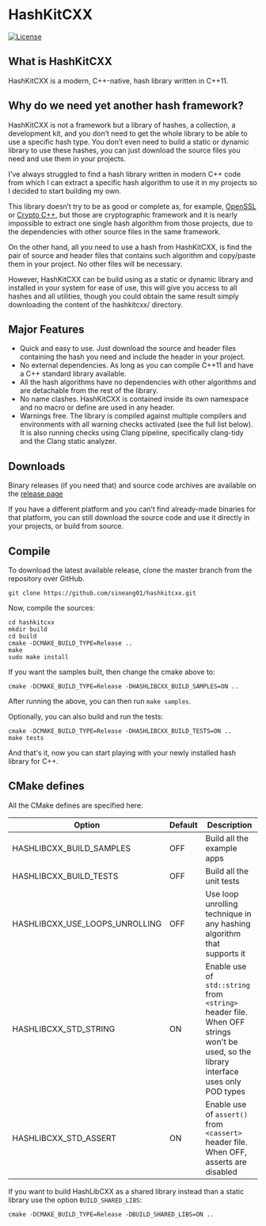 # HashKitCXX

[![License](https://img.shields.io/badge/License-BSD-blue.svg)](https://github.com/sineang01/hashkitcxx/blob/master/LICENSE.md)

## What is HashKitCXX
HashKitCXX is a modern, C++-native, hash library written in C++11.

## Why do we need yet another hash framework?
HashKitCXX is not a framework but a library of hashes, a collection, a development kit, and you don’t need to get the whole library to be able to use a specific hash type. You don’t even need to build a static or dynamic library to use these hashes, you can just download the source files you need and use them in your projects.

I've always struggled to find a hash library written in modern C++ code from which I can extract a specific hash algorithm to use it in my projects so I decided to start building my own.

This library doesn’t try to be as good or complete as, for example, [OpenSSL](https://github.com/openssl/openssl) or [Crypto C++](https://github.com/weidai11/cryptopp), but those are cryptographic framework and it is nearly impossible to extract one single hash algorithm from those projects, due to the dependencies with other source files in the same framework.

On the other hand, all you need to use a hash from HashKitCXX, is find the pair of source and header files that contains such algorithm and copy/paste them in your project. No other files will be necessary.

However, HashKitCXX can be build using as a static or dynamic library and installed in your system for ease of use, this will give you access to all hashes and all utilities, though you could obtain the same result simply downloading the content of the hashkitcxx/ directory.

## Major Features
  * Quick and easy to use. Just download the source and header files containing the hash you need and include the header in your project.
  * No external dependencies. As long as you can compile C++11 and have a C++ standard library available.
  * All the hash algorithms have no dependencies with other algorithms and are detachable from the rest of the library.
  * No name clashes. HashKitCXX is contained inside its own namespace and no macro or define are used in any header.
  * Warnings free. The library is compiled against multiple compilers and environments with all warning checks activated (see the full list below). It is also running checks using Clang pipeline, specifically clang-tidy and the Clang static analyzer.

## Downloads
Binary releases (if you need that) and source code archives are available on the [release page](https://github.com/sineang01/hashlibcxx/releases)

If you have a different platform and you can’t find already-made binaries for that platform, you can still download the source code and use it directly in your projects, or build from source.

## Compile
To download the latest available release, clone the master branch from the repository over GitHub.

    git clone https://github.com/sineang01/hashkitcxx.git
	
Now, compile the sources:

    cd hashkitcxx
    mkdir build
    cd build
    cmake -DCMAKE_BUILD_TYPE=Release ..
    make
    sudo make install
	
If you want the samples built, then change the cmake above to:

    cmake -DCMAKE_BUILD_TYPE=Release -DHASHLIBCXX_BUILD_SAMPLES=ON ..
	
After running the above, you can then run `make samples`.

Optionally, you can also build and run the tests:

    cmake -DCMAKE_BUILD_TYPE=Release -DHASHLIBCXX_BUILD_TESTS=ON ..
    make tests
	
And that's it, now you can start playing with your newly installed hash library for C++.

## CMake defines

All the CMake defines are specified here:

| Option                         | Default | Description |
|--------------------------------|---------|-------------|
| HASHLIBCXX_BUILD_SAMPLES       | OFF     | Build all the example apps |
| HASHLIBCXX_BUILD_TESTS         | OFF     | Build all the unit tests |
| HASHLIBCXX_USE_LOOPS_UNROLLING | OFF     | Use loop unrolling technique in any hashing algorithm that supports it |
| HASHLIBCXX_STD_STRING          | ON      | Enable use of `std::string` from `<string>` header file. When OFF strings won't be used, so the library interface uses only POD types |
| HASHLIBCXX_STD_ASSERT          | ON      | Enable use of `assert()` from `<cassert>` header file. When OFF, asserts are disabled |

If you want to build HashLibCXX as a shared library instead than a static library use the option `BUILD_SHARED_LIBS`:

    cmake -DCMAKE_BUILD_TYPE=Release -DBUILD_SHARED_LIBS=ON ..
